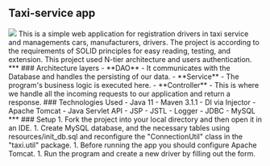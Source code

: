 ## Taxi-service app
<img src="https://www.freepik.com/free-vector/taxi-app-interface-concept_7546959.htm#page=1&query=taxi&position=0">
This is a simple web application for registration drivers in taxi service and managements cars, manufacturers, drivers.
The project is according to the requirements of SOLID principles for easy reading, testing, and extension. This project used N-tier architecture and users authentication.
***
### Architecture layers
- **DAO** -  It communicates with the Database and handles the persisting of our data.
- **Service**  - The program's business logic is executed here.
- **Controller** - This is where we handle all the incoming requests to our application and return a response.
### Technologies Used
- Java 11
- Maven 3.1.1
- DI via Injector
- Apache Tomcat
- Java Servlet API
- JSP
- JSTL
- Logger
- JDBC
- MySQL
***
### Setup
1. Fork the project into your local directory and then open it in an IDE.
1. Create MySQL database, and the necessary tables using resources/init_db.sql and reconfigure the "ConnectionUtil" class in the "taxi.util" package.
1. Before running the app you should configure Apache Tomcat.
1. Run the program and create a new driver by filling out the form.
